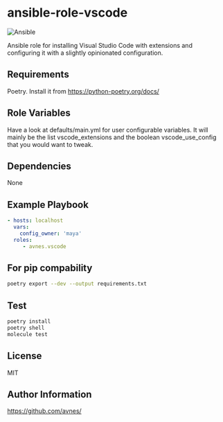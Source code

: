 # ansible-role-vscode

![Ansible](https://github.com/avnes/ansible-role-vscode/actions/workflows/ansible.yaml/badge.svg)

Ansible role for installing Visual Studio Code with extensions and configuring it with a slightly opinionated configuration.

## Requirements

Poetry. Install it from <https://python-poetry.org/docs/>

## Role Variables

Have a look at defaults/main.yml for user configurable variables. It will mainly be the list vscode_extensions and the boolean vscode_use_config that you would want to tweak.

## Dependencies

None

## Example Playbook

```yaml
- hosts: localhost
  vars:
    config_owner: 'maya'
  roles:
     - avnes.vscode
```

## For pip compability

```bash
poetry export --dev --output requirements.txt
```

## Test

```bash
poetry install
poetry shell
molecule test
```

## License

MIT

## Author Information

<https://github.com/avnes/>
